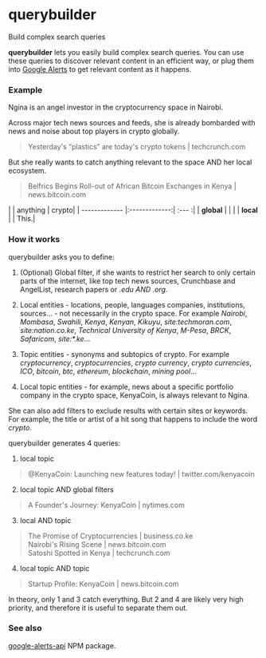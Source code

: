 # querybuilder
Build complex search queries

**querybuilder** lets you easily build complex search queries.  You can use these queries to discover relevant content in an efficient way, or plug them into [Google Alerts](https://www.google.com/alerts) to get relevant content as it happens.

### Example

Ngina is an angel investor in the cryptocurrency space in Nairobi.

Across major tech news sources and feeds, she is already bombarded with news and noise about top players in crypto globally.  
> Yesterday's “plastics” are today's crypto tokens | techcrunch.com

But she really wants to catch anything relevant to the space AND her local ecosystem.  
> Belfrics Begins Roll-out of African Bitcoin Exchanges in Kenya | news.bitcoin.com

|               | anything      | crypto|
| ------------- |:-------------:| :--- :|
| **global**    |               |       |
| **local**     |               |  This.|


### How it works

querybuilder asks you to define:

1. (Optional) Global filter, if she wants to restrict her search to only certain parts of the internet, like top tech news sources, Crunchbase and AngelList, research papers or *.edu AND .org*.

2. Local entities - locations, people, languages companies, institutions, sources... - not necessarily in the crypto space.  For example *Nairobi*, *Mombasa*, *Swahili*, *Kenya*, *Kenyan*, *Kikuyu*, *site:techmoran.com*, *site:nation.co.ke*, *Technical University of Kenya*, *M-Pesa*, *BRCK*, *Safaricom*, *site:\*.ke*...

3. Topic entities - synonyms and subtopics of crypto.  For example *cryptocurrency*, *cryptocurrencies*, *crypto currency*, *crypto currencies*, *ICO*, *bitcoin*, *btc*, *ethereum*, *blockchain*, *mining pool*...

4. Local topic entities - for example, news about a specific portfolio company in the crypto space, KenyaCoin, is always relevant to Ngina.

She can also add filters to exclude results with certain sites or keywords.  For example, the title or artist of a hit song that happens to include the word *crypto*.

querybuilder generates 4 queries:

1. local topic
> @KenyaCoin: Launching new features today! | twitter.com/kenyacoin

2. local topic AND global filters
> A Founder's Journey: KenyaCoin | nytimes.com

3. local AND topic
> The Promise of Cryptocurrencies | business.co.ke  
> Nairobi's Rising Scene | news.bitcoin.com  
> Satoshi Spotted in Kenya | techcrunch.com  

4. local topic AND topic
> Startup Profile: KenyaCoin | news.bitcoin.com

In theory, only 1 and 3 catch everything.  But 2 and 4 are likely very high priority, and therefore it is useful to separate them out.


### See also

[google-alerts-api](https://www.npmjs.com/package/google-alerts-api) NPM package.
